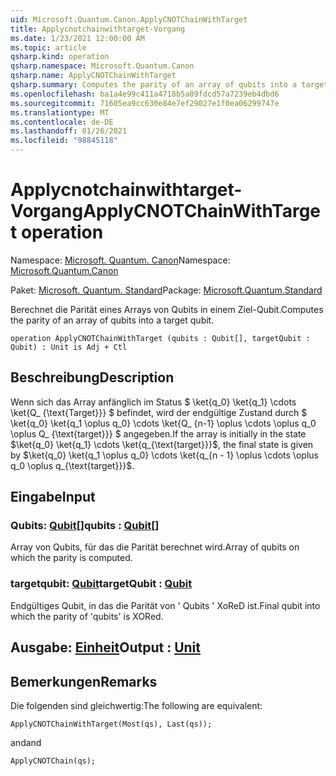 ```yaml
---
uid: Microsoft.Quantum.Canon.ApplyCNOTChainWithTarget
title: Applycnotchainwithtarget-Vorgang
ms.date: 1/23/2021 12:00:00 AM
ms.topic: article
qsharp.kind: operation
qsharp.namespace: Microsoft.Quantum.Canon
qsharp.name: ApplyCNOTChainWithTarget
qsharp.summary: Computes the parity of an array of qubits into a target qubit.
ms.openlocfilehash: ba1a4e99c411a4718b5a09fdcd57a7239eb4dbd6
ms.sourcegitcommit: 71605ea9cc630e84e7ef29027e1f0ea06299747e
ms.translationtype: MT
ms.contentlocale: de-DE
ms.lasthandoff: 01/26/2021
ms.locfileid: "98845118"
---
```

# <a name="applycnotchainwithtarget-operation"></a><span data-ttu-id="7bbaa-102">Applycnotchainwithtarget-Vorgang</span><span class="sxs-lookup"><span data-stu-id="7bbaa-102">ApplyCNOTChainWithTarget operation</span></span>

<span data-ttu-id="7bbaa-103">Namespace: [Microsoft. Quantum. Canon](xref:Microsoft.Quantum.Canon)</span><span class="sxs-lookup"><span data-stu-id="7bbaa-103">Namespace: [Microsoft.Quantum.Canon](xref:Microsoft.Quantum.Canon)</span></span>

<span data-ttu-id="7bbaa-104">Paket: [Microsoft. Quantum. Standard](https://nuget.org/packages/Microsoft.Quantum.Standard)</span><span class="sxs-lookup"><span data-stu-id="7bbaa-104">Package: [Microsoft.Quantum.Standard](https://nuget.org/packages/Microsoft.Quantum.Standard)</span></span>


<span data-ttu-id="7bbaa-105">Berechnet die Parität eines Arrays von Qubits in einem Ziel-Qubit.</span><span class="sxs-lookup"><span data-stu-id="7bbaa-105">Computes the parity of an array of qubits into a target qubit.</span></span>

```qsharp
operation ApplyCNOTChainWithTarget (qubits : Qubit[], targetQubit : Qubit) : Unit is Adj + Ctl
```


## <a name="description"></a><span data-ttu-id="7bbaa-106">Beschreibung</span><span class="sxs-lookup"><span data-stu-id="7bbaa-106">Description</span></span>

<span data-ttu-id="7bbaa-107">Wenn sich das Array anfänglich im Status $ \ket{q_0} \ket{q_1} \cdots \ket{Q_ {\text{Target}}} $ befindet, wird der endgültige Zustand durch $ \ket{q_0} \ket{q_1 \oplus q_0} \cdots \ket{Q_ {n-1} \oplus \cdots \oplus q_0 \oplus Q_ {\text{target}}} $ angegeben.</span><span class="sxs-lookup"><span data-stu-id="7bbaa-107">If the array is initially in the state $\ket{q_0} \ket{q_1} \cdots \ket{q_{\text{target}}}$, the final state is given by $\ket{q_0} \ket{q_1 \oplus q_0} \cdots \ket{q_{n - 1} \oplus \cdots \oplus q_0 \oplus q_{\text{target}}}$.</span></span>

## <a name="input"></a><span data-ttu-id="7bbaa-108">Eingabe</span><span class="sxs-lookup"><span data-stu-id="7bbaa-108">Input</span></span>

### <a name="qubits--qubit"></a><span data-ttu-id="7bbaa-109">Qubits: [Qubit](xref:microsoft.quantum.lang-ref.qubit)[]</span><span class="sxs-lookup"><span data-stu-id="7bbaa-109">qubits : [Qubit](xref:microsoft.quantum.lang-ref.qubit)[]</span></span>

<span data-ttu-id="7bbaa-110">Array von Qubits, für das die Parität berechnet wird.</span><span class="sxs-lookup"><span data-stu-id="7bbaa-110">Array of qubits on which the parity is computed.</span></span>


### <a name="targetqubit--qubit"></a><span data-ttu-id="7bbaa-111">targetqubit: [Qubit](xref:microsoft.quantum.lang-ref.qubit)</span><span class="sxs-lookup"><span data-stu-id="7bbaa-111">targetQubit : [Qubit](xref:microsoft.quantum.lang-ref.qubit)</span></span>

<span data-ttu-id="7bbaa-112">Endgültiges Qubit, in das die Parität von ' Qubits ' XoReD ist.</span><span class="sxs-lookup"><span data-stu-id="7bbaa-112">Final qubit into which the parity of 'qubits' is XORed.</span></span>



## <a name="output--unit"></a><span data-ttu-id="7bbaa-113">Ausgabe: [Einheit](xref:microsoft.quantum.lang-ref.unit)</span><span class="sxs-lookup"><span data-stu-id="7bbaa-113">Output : [Unit](xref:microsoft.quantum.lang-ref.unit)</span></span>



## <a name="remarks"></a><span data-ttu-id="7bbaa-114">Bemerkungen</span><span class="sxs-lookup"><span data-stu-id="7bbaa-114">Remarks</span></span>

<span data-ttu-id="7bbaa-115">Die folgenden sind gleichwertig:</span><span class="sxs-lookup"><span data-stu-id="7bbaa-115">The following are equivalent:</span></span>

```qsharp
ApplyCNOTChainWithTarget(Most(qs), Last(qs));
```

<span data-ttu-id="7bbaa-116">and</span><span class="sxs-lookup"><span data-stu-id="7bbaa-116">and</span></span>

```qsharp
ApplyCNOTChain(qs);
```